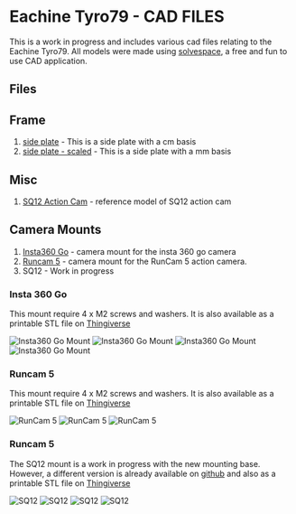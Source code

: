 # Eachine Tyro79 - CAD FILES

This is a work in progress and includes various cad files relating to the Eachine Tyro79. All models were made using [solvespace](https://solvespace.com/index.pl), a free and fun to use CAD application.

## Files

## Frame

1. [side plate](src/frame/sideplate.slvs) - This is a side plate with a cm basis
1. [side plate - scaled](src/frame/sideplate-scaled.slvs) - This is a side plate with a mm basis

## Misc

1. [SQ12 Action Cam](src/misc/sq12.slvs) - reference model of SQ12 action cam

## Camera Mounts

1. [Insta360 Go](src/mount/insta360go.slvs) - camera mount for the insta 360 go camera
2. [Runcam 5](src/mount/runcam5.slvs) - camera mount for the RunCam 5 action camera.
3. SQ12 - Work in progress

### Insta 360 Go

This mount require 4 x M2 screws and washers. It is also available as a printable STL file on [Thingiverse]()

![Insta360 Go Mount](img/insta3604.jpg)
![Insta360 Go Mount](img/insta3601.jpg)
![Insta360 Go Mount](img/insta3602.jpg)
![Insta360 Go Mount](img/insta3603.jpg)

### Runcam 5

This mount require 4 x M2 screws and washers. It is also available as a printable STL file on [Thingiverse]()

![RunCam 5](img/runcam3.jpg)
![RunCam 5](img/runcam1.jpg)
![RunCam 5](img/runcam2.jpg)

### Runcam 5

The SQ12 mount is a work in progress with the new mounting base. However, a different version is already available on [github](https://github.com/nuxnik/tyro79-sq12-mount) and also as a printable STL file on [Thingiverse](https://www.thingiverse.com/thing:4700483)

![SQ12](img/mount1.jpg)
![SQ12](img/mount2.jpg)
![SQ12](img/mount3.jpg)
![SQ12](img/mount4.jpg)


